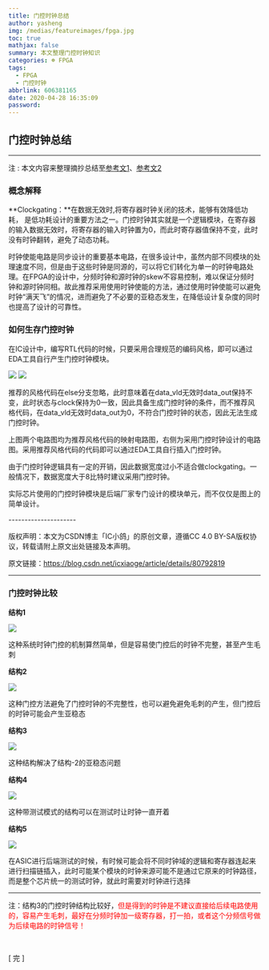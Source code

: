```yaml
---
title: 门控时钟总结
author: yasheng
img: /medias/featureimages/fpga.jpg
toc: true
mathjax: false
summary: 本文整理门控时钟知识
categories: ☸ FPGA
tags:
  - FPGA
  - 门控时钟
abbrlink: 606381165
date: 2020-04-28 16:35:09
password:
---
```


## 门控时钟总结

---

注 : 本文内容来整理摘抄总结至[参考文1](https://blog.csdn.net/icxiaoge/article/details/80792819)、[参考文2](https://blog.csdn.net/bleauchat/article/details/96502907)

### 概念解释

**Clockgating：**在数据无效时,将寄存器时钟关闭的技术，能够有效降低功耗， 是低功耗设计的重要方法之一。门控时钟其实就是一个逻辑模块，在寄存器的输入数据无效时，将寄存器的输入时钟置为0，而此时寄存器值保持不变，此时没有时钟翻转，避免了动态功耗。

时钟使能电路是同步设计的重要基本电路，在很多设计中，虽然内部不同模块的处理速度不同，但是由于这些时钟是同源的，可以将它们转化为单一的时钟电路处理。在FPGA的设计中，分频时钟和源时钟的skew不容易控制，难以保证分频时钟和源时钟同相。故此推荐采用使用时钟使能的方法，通过使用时钟使能可以避免时钟“满天飞”的情况，进而避免了不必要的亚稳态发生，在降低设计复杂度的同时也提高了设计的可靠性。

### **如何生存门控时钟**

在IC设计中，编写RTL代码的时候，只要采用合理规范的编码风格，即可以通过EDA工具自行产生门控时钟模块。

<img src="/images/post_images/fpga_clock_gating/clock_gating_01.png">

<img src="/images/post_images/fpga_clock_gating/clock_gating_02.png">

推荐的风格代码在else分支忽略，此时意味着在data_vld无效时data_out保持不变，此时状态与clock保持为0一致，因此具备生成门控时钟的条件，而不推荐风格代码，在data_vld无效时data_out为0，不符合门控时钟的状态，因此无法生成门控时钟。

上图两个电路图均为推荐风格代码的映射电路图，右侧为采用门控时钟设计的电路图。采用推荐风格代码的代码即可以通过EDA工具自行插入门控时钟。

由于门控时钟逻辑具有一定的开销，因此数据宽度过小不适合做clockgating。一般情况下，数据宽度大于8比特时建议采用门控时钟。

实际芯片使用的门控时钟模块是后端厂家专门设计的模块单元，而不仅仅是图上的简单设计。

\---------------------

版权声明：本文为CSDN博主「IC小鸽」的原创文章，遵循CC 4.0 BY-SA版权协议，转载请附上原文出处链接及本声明。

原文链接：https://blog.csdn.net/icxiaoge/article/details/80792819

---------

### 门控时钟比较

**结构1**

<img src="/images/post_images/fpga_clock_gating/clock_gating_03.png">

这种系统时钟门控的机制算然简单，但是容易使门控后的时钟不完整，甚至产生毛刺

**结构2**

<img src="/images/post_images/fpga_clock_gating/clock_gating_04.png">

这种门控方法避免了门控时钟的不完整性，也可以避免避免毛刺的产生，但门控后的时钟可能会产生亚稳态

**结构3**

<img src="/images/post_images/fpga_clock_gating/clock_gating_05.png">

这种结构解决了结构-2的亚稳态问题

**结构4**

<img src="/images/post_images/fpga_clock_gating/clock_gating_06.png">

这种带测试模式的结构可以在测试时让时钟一直开着

**结构5**

<img src="/images/post_images/fpga_clock_gating/clock_gating_07.png">

在ASIC进行后端测试的时候，有时候可能会将不同时钟域的逻辑和寄存器连起来进行扫描链插入，此时可能某个模块的时钟来源可能不是通过它原来的时钟路径，而是整个芯片统一的测试时钟，就此时需要对时钟进行选择

-------------------

注：结构3的门控时钟结构比较好，<font color=red>但是得到的时钟是不建议直接给后续电路使用的，容易产生毛刺，最好在分频时钟加一级寄存器，打一拍，或者这个分频信号做为后续电路的时钟信号！</font>



​                  

[  完  ]